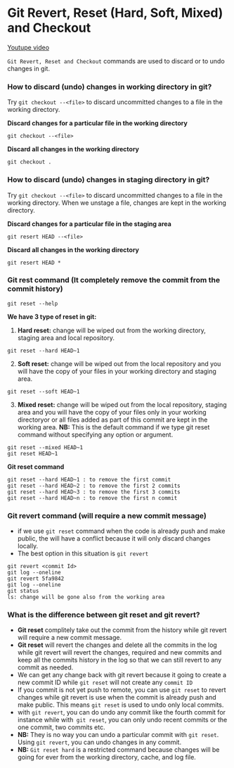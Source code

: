 # Git Revert, Reset (Hard, Soft, Mixed) and Checkout
[Youtupe video](https://www.youtube.com/watch?v=VUuGa1QFmcA)

`Git Revert, Reset and Checkout` commands are used to discard or to undo changes in git.

### How to discard (undo) changes in working directory in git?
Try `git checkout --<file>` to discard uncommitted changes to a file in the working directory. 

**Discard changes for a particular file in the working directory**
```
git checkout --<file>
```

**Discard all changes in the working directory**
```
git checkout .
```

### How to discard (undo) changes in staging directory in git?
Try `git checkout --<file>` to discard uncommitted changes to a file in the working directory. When we unstage a file, changes are kept in the working directory.

**Discard changes for a particular file in the staging area**
```
git resert HEAD --<file>
```

**Discard all changes in the working directory**
```
git resert HEAD *
```

### Git rest command (It completely remove the commit from the commit history)
```
git reset --help
```
**We have 3 type of reset in git:**
1. **Hard reset:** change will be wiped out from the working directory, staging area and local repository. 
```
git reset --hard HEAD~1
```
2. **Soft reset:** change will be wiped out from the local repository and you will have the copy of your files in your working directory and staging area.
```
git reset --soft HEAD~1
```
3. **Mixed reset:** change will be wiped out from the local repository, staging area and you will have the copy of your files only in your working directoryor or all files added as part of this commit are kept in the working area. 
**NB:** This is the default command if we type git reset command without specifying any option or argument.
```
git reset --mixed HEAD~1
git reset HEAD~1
```

**Git reset command**
```
git reset --hard HEAD~1 : to remove the first commit
git reset --hard HEAD~2 : to remove the first 2 commits
git reset --hard HEAD~3 : to remove the first 3 commits
git reset --hard HEAD~n : to remove the first n commit
```

### Git revert command (will require a new commit message)
- if we use `git reset` command when the code is already push and make public, the will have a conflict because it will only discard changes locally.
- The best option in this situation is `git revert`
```
git revert <commit Id>
git log --oneline
git revert 5fa9842
git log --oneline
git status
ls: change will be gone also from the working area
```

### What is the difference between git reset and git revert?
- **Git reset** complitely take out the commit from the history while git revert will require a new commit message.
- **Git reset** will revert the changes and delete all the commits in the log while git revert will revert the changes, required and new commits and keep all the commits history in the log so that we can still revert to any commit as needed.
- We can get any change back with git revert because it going to create a new commit ID while `git reset` will not create any `commit ID`
- If you commit is not yet push to remote, you can use `git reset` to revert changes while git revert is use when the commit is already push and make public. This means `git reset` is used to undo only local commits.
- with `git revert`, you can do undo any commit like the fourth commit for instance while with` git reset`, you can only undo recent commits or the one commit, two commits etc. 
- **NB:** They is no way you can undo a particular commit with `git reset`. Using `git revert`, you can undo changes in any commit.
- **NB:** `Git reset hard` is a restricted command because changes will be going for ever from the working directory, cache, and log file. 

